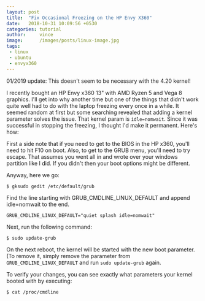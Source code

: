 ```yaml
---
layout: post
title:  "Fix Occasional Freezing on the HP Envy X360"
date:   2018-10-31 10:09:56 +0530
categories: tutorial
author:     vince
image:      /images/posts/linux-image.jpg
tags:
 - linux
 - ubuntu
 - envyx360
---
```

01/2019 update: This doesn't seem to be necessary with the 4.20 kernel!

I recently bought an HP Envy x360 13" with AMD Ryzen 5 and Vega 8 graphics.  I'll get into why another time but one of the things that didn't work quite well had to do with the laptop freezing every once in a while. It seemed random at first but some searching revealed that adding a kernel parameter solves the issue. That kernel param is `idle=nomwait`. Since it was successful in stopping the freezing, I thought I'd make it permanent. Here's how:

First a side note that if you need to get to the BIOS in the HP x360, you'll need to hit F10 on boot. Also, to get to the GRUB menu, you'll need to try escape. That assumes you went all in and wrote over your windows partition like I did. If you didn't then your boot options might be different.

Anyway, here we go:

    $ gksudo gedit /etc/default/grub

Find the line starting with GRUB_CMDLINE_LINUX_DEFAULT and append idle=nomwait to the end.

    GRUB_CMDLINE_LINUX_DEFAULT="quiet splash idle=nomwait"

Next, run the following command:

    $ sudo update-grub

On the next reboot, the kernel will be started with the new boot parameter. (To remove it, simply remove the parameter from `GRUB_CMDLINE_LINUX_DEFAULT` and run `sudo update-grub` again.

To verify your changes, you can see exactly what parameters your kernel booted with by executing:

    $ cat /proc/cmdline
